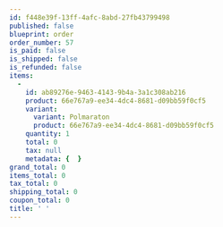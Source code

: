 ```yaml
---
id: f448e39f-13ff-4afc-8abd-27fb43799498
published: false
blueprint: order
order_number: 57
is_paid: false
is_shipped: false
is_refunded: false
items:
  -
    id: ab89276e-9463-4143-9b4a-3a1c308ab216
    product: 66e767a9-ee34-4dc4-8681-d09bb59f0cf5
    variant:
      variant: Polmaraton
      product: 66e767a9-ee34-4dc4-8681-d09bb59f0cf5
    quantity: 1
    total: 0
    tax: null
    metadata: {  }
grand_total: 0
items_total: 0
tax_total: 0
shipping_total: 0
coupon_total: 0
title: ' '
---
```


